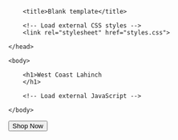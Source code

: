 <html>
    <head>
        <meta charset="utf-8">

        <title>Blank template</title>

        <!-- Load external CSS styles -->
        <link rel="stylesheet" href="styles.css">

    </head>

    <body>

        <h1>West Coast Lahinch
        </h1>
        
        <!-- Load external JavaScript -->
        
    </body>

</html>
<button OnClick="alertButton()">Shop Now</button>
